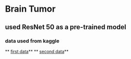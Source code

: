 # Brain Tumor

## used ResNet 50 as a pre-trained model

### data used from kaggle
  ** [first data](https://www.kaggle.com/datasets/masoudnickparvar/brain-tumor-mri-dataset)**
  ** [second data](https://www.kaggle.com/datasets/sartajbhuvaji/brain-tumor-classification-mri)**